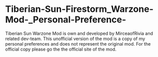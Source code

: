 # Tiberian-Sun-Firestorm_Warzone-Mod-_Personal-Preference-
Tiberian Sun Warzone Mod  is own and developed by MirceaofRivia and related dev-team. This unofficial version of the mod is a copy of my personal preferences and does not represent the original mod. For the official copy please go the the official site of the mod.
